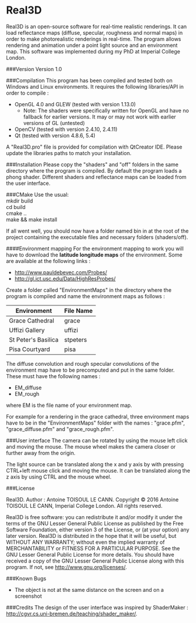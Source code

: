 # Real3D

Real3D is an open-source software for real-time realistic renderings.
It can load reflectance maps (diffuse, specular, roughness and normal maps) in order to make photorealistic renderings in real-time. The program allows rendering and animation under a point light source and an environment map.
This software was implemented during my PhD at Imperial College London.

###Version
Version 1.0

###Compilation
This program has been compiled and tested both on Windows and Linux environments.
It requires the following libraries/API in order to compile :

* OpenGL 4.0 and GLEW (tested with version 1.13.0)
  * Note: The shaders were specifically written for OpenGL and have no fallback for earlier versions. It may or may not work with earlier versions of GL (untested)
* OpenCV (tested with version 2.4.10, 2.4.11)
* Qt (tested with version 4.8.6, 5.4)

A "Real3D.pro" file is provided for compilation with QtCreator IDE. Please update the libraries paths to match your installation.


###Installation
Please copy the "shaders" and "off" folders in the same directory where the program is compiled.
By default the program loads a phong shader. Different shaders and reflectance maps can be loaded from the user interface.

###CMake
Use the usual:  
    mkdir build  
    cd build  
    cmake ..  
    make && make install  

If all went well, you should now have a folder named bin in at the root of the project containing the executable files and necessary folders (shaders/off).

####Environment mapping
For the environment mapping to work you will have to download the **latitude longitude maps** of the environment.
Some are available at the following links :

* http://www.pauldebevec.com/Probes/
* http://gl.ict.usc.edu/Data/HighResProbes/

Create a folder called "EnvironmentMaps" in the directory where the program is compiled and name the environment maps as follows : 

| Environment  | File Name |
| ------------- | ------------- |
| Grace Cathedral | grace  |
| Uffizi Gallery  | uffizi  |
| St Peter's Basilica | stpeters  |
| Pisa Courtyard | pisa  |

The diffuse convolution and rough specular convolutions of the environment map have to be precomputed and put in the same folder. These must have the following names : 

* EM_diffuse 
* EM_rough

where EM is the file name of your environment map.

For example for a rendering in the grace cathedral, three environment maps have to be in the "EnvironmentMaps" folder with the names : "grace.pfm", "grace_diffuse.pfm" and "grace_rough.pfm".


###User interface
The camera can be rotated by using the mouse left click and moving the mouse. The mouse wheel makes the camera closer or further away from the origin.

The light source can be translated along the x and y axis by with pressing CTRL+left mouse click and moving the mouse. It can be translated along the z axis by using CTRL and the mouse wheel.

###License

Real3D. Author :  Antoine TOISOUL LE CANN. Copyright © 2016 Antoine TOISOUL LE CANN, Imperial College London. All rights reserved.

Real3D is free software: you can redistribute it and/or modify it under the terms of the GNU Lesser General Public License as published by the Free Software Foundation, either version 3 of the License, or (at your option) any later version. Real3D is distributed in the hope that it will be useful, but WITHOUT ANY WARRANTY; without even the implied warranty of MERCHANTABILITY or FITNESS FOR A PARTICULAR PURPOSE. See the GNU Lesser General Public License for more details. You should have received a copy of the GNU Lesser General Public License along with this program. If not, see <http://www.gnu.org/licenses/>.

###Known Bugs

* The object is not at the same distance on the screen and on a screenshot

###Credits
The design of the user interface was inspired by ShaderMaker : http://cgvr.cs.uni-bremen.de/teaching/shader_maker/.
